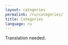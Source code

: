 ```yaml
---
layout: categories
permalink: /ru/categories/
title: Categories
language: ru
---
```


Translation needed.
